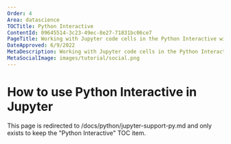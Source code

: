 ```yaml
---
Order: 4
Area: datascience
TOCTitle: Python Interactive
ContentId: 09645514-3c23-49ec-8e27-71831bc06ce7
PageTitle: Working with Jupyter code cells in the Python Interactive window
DateApproved: 6/9/2022
MetaDescription: Working with Jupyter code cells in the Python Interactive window
MetaSocialImage: images/tutorial/social.png
---
```


# How to use Python Interactive in Jupyter

This page is redirected to /docs/python/jupyter-support-py.md and only exists to keep the "Python Interactive" TOC item.
